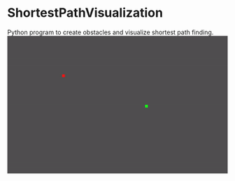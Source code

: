 # ShortestPathVisualization
Python program to create obstacles and visualize shortest path finding.
![gif](https://github.com/IgorWalkowiak/ShortestPathVisualization/blob/master/shortestPath.gif)

